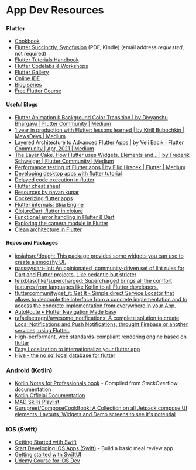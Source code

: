 # App Dev Resources

### Flutter

* [Cookbook](https://flutter.dev/docs/cookbook)
* [Flutter Succinctly, Syncfusion](https://www.syncfusion.com/ebooks/flutter-succinctly) (PDF, Kindle) (email address *requested*, not required)
* [Flutter Tutorials Handbook](https://kodestat.gitbook.io/flutter/)
* [Flutter Codelabs & Workshops](https://flutter.dev/docs/codelabs)
* [Flutter Gallery](https://gallery.flutter.dev/#/)
* [Online IDE](https://flutlab.io/)
* [Blog series](https://verygood.ventures/blog)
* [Free Flutter Course](https://www.reddit.com/r/FlutterDev/comments/jqqlo2/the_free_complete_udemy_clone_course)

#### Useful Blogs

* [Flutter Animation I: Background Color Transition | by Divyanshu Bhargava | Flutter Community | Medium](https://medium.com/flutter-community/flutter-animation-i-background-color-transition-39dcbada7335)
* [1 year in production with Flutter: lessons learned | by Kirill Bubochkin | MewsDevs | Medium](https://medium.com/mews-devs/1-year-in-production-with-flutter-lessons-learned-5de86723c5df)
* [Layered Architecture to Advanced Flutter Apps | by Veli Bacık | Flutter Community | Apr, 2021 | Medium](https://medium.com/flutter-community/layered-architecture-to-advanced-flutter-apps-d8d4db2bd1c7)
* [The Layer Cake. How Flutter uses Widgets, Elements and… | by Frederik Schweiger | Flutter Community | Medium](https://medium.com/flutter-community/the-layer-cake-widgets-elements-renderobjects-7644c3142401)
* [Performance testing of Flutter apps | by Filip Hracek | Flutter | Medium](https://medium.com/flutter/performance-testing-of-flutter-apps-df7669bb7df7)
* [Developing desktop apps with flutter tutorial](https://medium.com/litslink/flutter-desktop-application-tutorial-3493385e31f3)
* [Delayed code execution in flutter](https://itnext.io/delayed-code-execution-in-flutter-23d60b51e76f)
* [Flutter cheat sheet](https://navoki.com/flutter-commands-a-developer-must-know-cheat-sheet/)
* [Resources by pavan kunar](https://drive.google.com/file/d/1pCYi8LwJCQXG_DchXyMRILYcI7mnA9Aq/view)
* [Dockerizing flutter apps](https://blog.codemagic.io/how-to-dockerize-flutter-apps/)
* [Flutter internals: Skia Engine](https://levelup.gitconnected.com/flutters-skia-engine-takes-cross-platform-app-development-to-a-new-level-85cc5f92ca9b)
* [ClojureDart, flutter in clojure](https://twitter.com/_eseidel/status/1350843738327707650)
* [Functional error handling in Flutter & Dart](https://resocoder.com/2019/12/14/functional-error-handling-in-flutter-dart-2-either-task-fp/)
* [Exploring the camera module in Flutter](https://flutter.dev/docs/cookbook/plugins/picture-using-camera)
* [Clean architecture in Flutter](https://resocoder.com/2019/08/27/flutter-tdd-clean-architecture-course-1-explanation-project-structure/)

#### Repos and Packages

* [josiahsrc/dough: This package provides some widgets you can use to create a smooshy UI.](https://github.com/josiahsrc/dough)
* [passsy/dart-lint: An opinionated, community-driven set of lint rules for Dart and Flutter projects. Like pedantic but stricter](https://github.com/passsy/dart-lint)
* [felixblaschke/supercharged: Supercharged brings all the comfort features from languages like Kotlin to all Flutter developers.](https://github.com/felixblaschke/supercharged)
* [fluttercommunity/get_it: Get It - Simple direct Service Locator that allows to decouple the interface from a concrete implementation and to access the concrete implementation from everywhere in your App.](https://github.com/fluttercommunity/get_it)
* [AutoRoute • Flutter Navigation Made Easy](https://autoroute.vercel.app/introduction)
* [rafaelsetragni/awesome_notifications: A complete solution to create Local Notifications and Push Notifications, throught Firebase or another services, using Flutter.](https://github.com/rafaelsetragni/awesome_notifications)
* [High-performant, web standards-compliant rendering engine based on flutter](https://github.com/openkraken)
* [Easy Localization to internationalize your flutter app](https://pub.dev/packages/easy_localization)
* [Hive - the no sql local database for flutter](https://docs.hivedb.dev/#/)


### Android (Kotlin)

* [Kotlin Notes for Professionals book](https://goalkicker.com/KotlinBook/) - Compiled from StackOverflow documentation
* [Kotlin Official Documentation](https://kotlinlang.org/docs/reference/)
* [MAD Skills Playlist](https://www.youtube.com/playlist?list=PLWz5rJ2EKKc91i2QT8qfrfKgLNlJiG1z7)
* [Gurupreet/ComposeCookBook: A Collection on all Jetpack compose UI elements, Layouts, Widgets and Demo screens to see it's potential](https://github.com/Gurupreet/ComposeCookBook)

### iOS (Swift)

* [Getting Started with Swift](https://swift.org/getting-started/)
* [Start Developing iOS Apps (Swift)](https://developer.apple.com/library/archive/referencelibrary/GettingStarted/DevelopiOSAppsSwift/) - Build a basic meal review app
* [Getting started with SwiftUI](https://www.hackingwithswift.com/books/ios-swiftui)
* [Udemy Course for iOS Dev](https://www.udemy.com/course/ios-13-app-development-bootcamp/)
